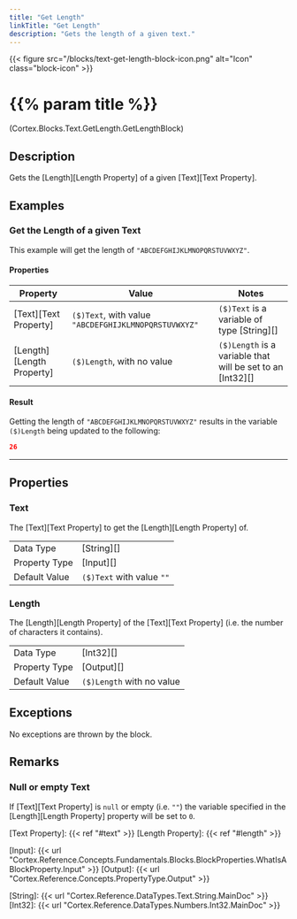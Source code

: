 ```yaml
---
title: "Get Length"
linkTitle: "Get Length"
description: "Gets the length of a given text."
---
```


{{< figure src="/blocks/text-get-length-block-icon.png" alt="Icon" class="block-icon" >}}

# {{% param title %}}

<p class="namespace">(Cortex.Blocks.Text.GetLength.GetLengthBlock)</p>

## Description

Gets the [Length][Length Property] of a given [Text][Text Property].

## Examples

### Get the Length of a given Text

This example will get the length of `"ABCDEFGHIJKLMNOPQRSTUVWXYZ"`.

#### Properties

| Property           | Value                     | Notes                                    |
|--------------------|---------------------------|------------------------------------------|
| [Text][Text Property] | `($)Text`, with value `"ABCDEFGHIJKLMNOPQRSTUVWXYZ"` | `($)Text` is a variable of type [String][] |
| [Length][Length Property] | `($)Length`, with no value | `($)Length` is a variable that will be set to an [Int32][] |

#### Result

Getting the length of `"ABCDEFGHIJKLMNOPQRSTUVWXYZ"` results in the variable `($)Length` being updated to the following:

```json
26
```

***

## Properties

### Text

The [Text][Text Property] to get the [Length][Length Property] of.  
  
| | |
|--------------------|---------------------------|
| Data Type | [String][] |
| Property Type | [Input][] |
| Default Value | `($)Text` with value `""` |

### Length

The [Length][Length Property] of the [Text][Text Property] (i.e. the number of characters it contains).

| | |
|--------------------|---------------------------|
| Data Type | [Int32][] |
| Property Type | [Output][] |
| Default Value | `($)Length` with no value |

## Exceptions

No exceptions are thrown by the block.

## Remarks

### Null or empty Text

If [Text][Text Property] is `null` or empty (i.e. `""`) the variable specified in the [Length][Length Property] property will be set to `0`.

[Text Property]: {{< ref "#text" >}}
[Length Property]: {{< ref "#length" >}}

[Input]: {{< url "Cortex.Reference.Concepts.Fundamentals.Blocks.BlockProperties.WhatIsABlockProperty.Input" >}}
[Output]: {{< url "Cortex.Reference.Concepts.PropertyType.Output" >}}

[String]: {{< url "Cortex.Reference.DataTypes.Text.String.MainDoc" >}}
[Int32]: {{< url "Cortex.Reference.DataTypes.Numbers.Int32.MainDoc" >}}
